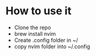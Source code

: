 # How to use it
- Clone the repo
- brew install nvim
- Create .config folder in ~/
- copy nvim folder into ~/.config 
